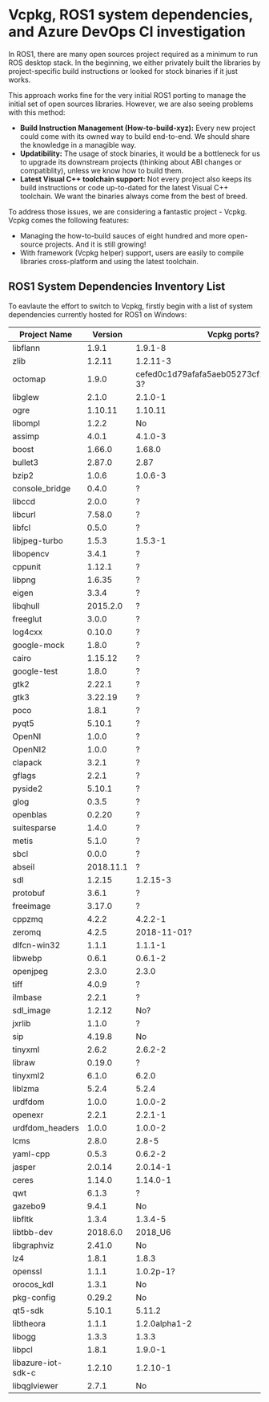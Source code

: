 # Vcpkg, ROS1 system dependencies, and Azure DevOps CI investigation

In ROS1, there are many open sources project required as a minimum to run ROS desktop stack. In the beginning, we either privately built the libraries by project-specific build instructions or looked for stock binaries if it just works.

This approach works fine for the very initial ROS1 porting to manage the initial set of open sources libraries. However, we are also seeing problems with this method:
* **Build Instruction Management (How-to-build-xyz):** Every new project could come with its owned way to build end-to-end. We should share the knowledge in a managible way.
* **Updatibility:** The usage of stock binaries, it would be a bottleneck for us to upgrade its downstream projects (thinking about ABI changes or compatiblity), unless we know how to build them.
* **Latest Visual C++ toolchain support:** Not every project also keeps its build instructions or code up-to-dated for the latest Visual C++ toolchain. We want the binaries always come from the best of breed.

To address those issues, we are considering a fantastic project - Vcpkg. Vcpkg comes the following features:
* Managing the how-to-build sauces of eight hundred and more open-source projects. And it is still growing!
* With framework (Vcpkg helper) support, users are easily to compile libraries cross-platform and using the latest toolchain.

## ROS1 System Dependencies Inventory List

To eavlaute the effort to switch to Vcpkg, firstly begin with a list of system dependencies currently hosted for ROS1 on Windows:

| Project Name   | Version | Vcpkg ports? |
|-------|-----|-----|
| libflann | 1.9.1            | 1.9.1-8 |
| zlib | 1.2.11               | 1.2.11-3 |
| octomap | 1.9.0             | cefed0c1d79afafa5aeb05273cf1246b093b771c-3? |
| libglew | 2.1.0             | 2.1.0-1 |
| ogre | 1.10.11              | 1.10.11 |
| libompl | 1.2.2             | No |
| assimp | 4.0.1              | 4.1.0-3 |
| boost | 1.66.0              | 1.68.0 |
| bullet3 | 2.87.0            | 2.87 |
| bzip2 | 1.0.6               | 1.0.6-3 |
| console_bridge | 0.4.0      | ? |
| libccd | 2.0.0              | ? |
| libcurl | 7.58.0            | ? |
| libfcl | 0.5.0              | ? |
| libjpeg-turbo | 1.5.3       | 1.5.3-1 |
| libopencv | 3.4.1           | ? |
| cppunit | 1.12.1            | ? |
| libpng | 1.6.35             | ? |
| eigen | 3.3.4               | ? |
| libqhull | 2015.2.0         | ? |
| freeglut | 3.0.0            | ? |
| log4cxx | 0.10.0            | ? |
| google-mock | 1.8.0         | ? |
| cairo | 1.15.12             | ? |
| google-test | 1.8.0         | ? |
| gtk2 | 2.22.1               | ? |
| gtk3 | 3.22.19              | ? |
| poco | 1.8.1                | ? |
| pyqt5 | 5.10.1              | ? |
| OpenNI | 1.0.0              | ? |
| OpenNI2 | 1.0.0             | ? |
| clapack | 3.2.1             | ? |
| gflags | 2.2.1              | ? |
| pyside2 | 5.10.1            | ? |
| glog | 0.3.5                | ? |
| openblas | 0.2.20           | ? |
| suitesparse | 1.4.0         | ? |
| metis | 5.1.0               | ? |
| sbcl | 0.0.0                | ? |
| abseil | 2018.11.1          | ? |
| sdl | 1.2.15                | 1.2.15-3 |
| protobuf | 3.6.1            | ? |
| freeimage | 3.17.0          | ? |
| cppzmq | 4.2.2              | 4.2.2-1 |
| zeromq | 4.2.5              | 2018-11-01? |
| dlfcn-win32 | 1.1.1         | 1.1.1-1 |
| libwebp | 0.6.1             | 0.6.1-2 |
| openjpeg | 2.3.0            | 2.3.0 |
| tiff | 4.0.9                | ? |
| ilmbase | 2.2.1             | ? |
| sdl_image | 1.2.12          | No? |
| jxrlib | 1.1.0              | ? |
| sip | 4.19.8                | No |
| tinyxml | 2.6.2             | 2.6.2-2 |
| libraw | 0.19.0             | ? |
| tinyxml2 | 6.1.0            | 6.2.0 |
| liblzma | 5.2.4             | 5.2.4 |
| urdfdom | 1.0.0             | 1.0.0-2 |
| openexr | 2.2.1             | 2.2.1-1 |
| urdfdom_headers | 1.0.0     | 1.0.0-2 |
| lcms | 2.8.0                | 2.8-5 |
| yaml-cpp | 0.5.3            | 0.6.2-2 |
| jasper | 2.0.14             | 2.0.14-1 |
| ceres | 1.14.0              | 1.14.0-1 |
| qwt | 6.1.3                 | ? |
| gazebo9 | 9.4.1             | No |
| libfltk | 1.3.4             | 1.3.4-5 |
| libtbb-dev | 2018.6.0       | 2018_U6 |
| libgraphviz | 2.41.0        | No |
| lz4 | 1.8.1                 | 1.8.3 |
| openssl | 1.1.1             | 1.0.2p-1? |
| orocos_kdl | 1.3.1          | No |
| pkg-config | 0.29.2         | No |
| qt5-sdk | 5.10.1            | 5.11.2 |
| libtheora | 1.1.1           | 1.2.0alpha1-2 |
| libogg | 1.3.3              | 1.3.3 |
| libpcl | 1.8.1              | 1.9.0-1 |
| libazure-iot-sdk-c | 1.2.10 | 1.2.10-1 |
| libqglviewer | 2.7.1        | No |
